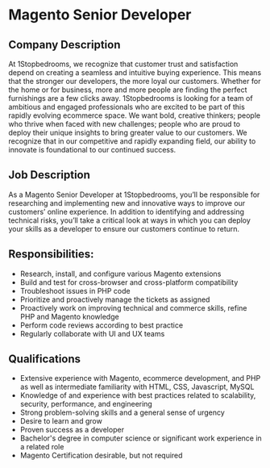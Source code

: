 # Magento Senior Developer

## Company Description
At 1Stopbedrooms, we recognize that customer trust and satisfaction depend on creating a seamless and intuitive buying experience. This means that the stronger our developers, the more loyal our customers.
Whether for the home or for business, more and more people are finding the perfect furnishings are a few clicks away. 1Stopbedrooms is looking for a team of ambitious and engaged professionals who are excited to be part of this rapidly evolving ecommerce space. We want bold, creative thinkers; people who thrive when faced with new challenges; people who are proud to deploy their unique insights to bring greater value to our customers. We recognize that in our competitive and rapidly expanding field, our ability to innovate is foundational to our continued success. 

## Job Description
As a Magento Senior Developer at 1Stopbedrooms, you’ll be responsible for researching and implementing new and innovative ways to improve our customers’ online experience. In addition to identifying and addressing technical risks, you’ll take a critical look at ways in which you can deploy your skills as a developer to ensure our customers continue to return.

## Responsibilities:
- Research, install, and configure various Magento extensions
- Build and test for cross-browser and cross-platform compatibility
- Troubleshoot issues in PHP code
- Prioritize and proactively manage the tickets as assigned
- Proactively work on improving technical and commerce skills, refine PHP and Magento knowledge
- Perform code reviews according to best practice
- Regularly collaborate with UI and UX teams

## Qualifications
- Extensive experience with Magento, ecommerce development, and PHP as well as intermediate familiarity with HTML, CSS, Javascript, MySQL
- Knowledge of and experience with best practices related to scalability, security, performance, and engineering
- Strong problem-solving skills and a general sense of urgency
- Desire to learn and grow
- Proven success as a developer
- Bachelor's degree in computer science or significant work experience in a related role
- Magento Certification desirable, but not required